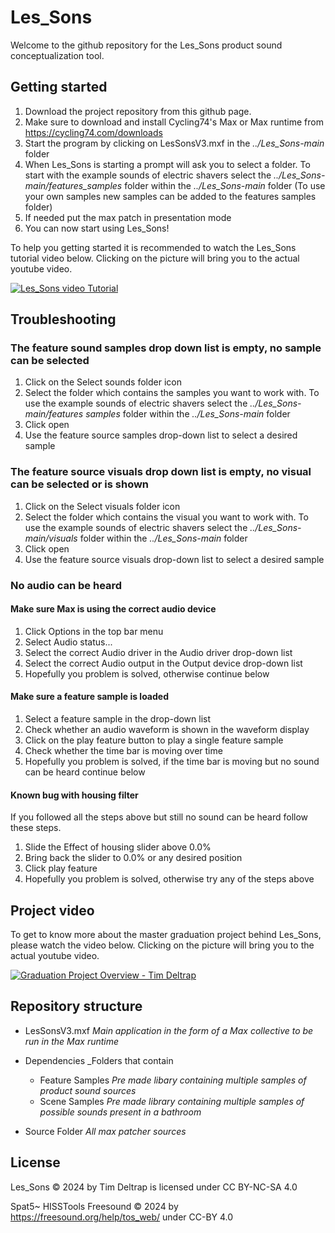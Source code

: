 # Les_Sons
Welcome to the github repository for the Les_Sons product sound conceptualization tool.

## Getting started 
1. Download the project repository from this github page.
2. Make sure to download and install Cycling74's Max or Max runtime from https://cycling74.com/downloads
3. Start the program by clicking on LesSonsV3.mxf in the *../Les_Sons-main* folder
4. When Les_Sons is starting a prompt will ask you to select a folder. To start with the example sounds of electric shavers select the *../Les_Sons-main/features_samples* folder within the *../Les_Sons-main* folder
   (To use your own samples new samples can be added to the features samples folder)
6. If needed put the max patch in presentation mode
7. You can now start using Les_Sons!
   
To help you getting started it is recommended to watch the Les_Sons tutorial video below. Clicking on the picture will bring you to the actual youtube video.

[![Les_Sons video Tutorial](https://i9.ytimg.com/vi/Q_ZCD8cKsXk/mqdefault.jpg?sqp=CIDnn78G-oaymwEmCMACELQB8quKqQMa8AEB-AHSCIAC0AWKAgwIABABGF8gXyhfMA8=&rs=AOn4CLBuunh0m6VAftop-AtPqapsCco8mA)](https://youtu.be/Q_ZCD8cKsXk "Les_Sons Video Tutorial")

## Troubleshooting
### The feature sound samples drop down list is empty, no sample can be selected
1. Click on the Select sounds folder icon 
2. Select the folder which contains the samples you want to work with. To use the example sounds of electric shavers select the *../Les_Sons-main/features samples* folder within the *../Les_Sons-main* folder 
3. Click open
4. Use the feature source samples drop-down list to select a desired sample

### The feature source visuals drop down list is empty, no visual can be selected or is shown
1. Click on the Select visuals folder icon 
2. Select the folder which contains the visual you want to work with. To use the example sounds of electric shavers select the *../Les_Sons-main/visuals* folder within the *../Les_Sons-main* folder 
3. Click open
4. Use the feature source visuals drop-down list to select a desired sample

### No audio can be heard
#### Make sure Max is using the correct audio device
1. Click Options in the top bar menu
2. Select Audio status...
3. Select the correct Audio driver in the Audio driver drop-down list
4. Select the correct Audio output in the Output device drop-down list
5. Hopefully you problem is solved, otherwise continue below

#### Make sure a feature sample is loaded
1. Select a feature sample in the drop-down list
2. Check whether an audio waveform is shown in the waveform display
3. Click on the play feature button to play a single feature sample
4. Check whether the time bar is moving over time
5. Hopefully you problem is solved, if the time bar is moving but no sound can be heard continue below

#### Known bug with housing filter
If you followed all the steps above but still no sound can be heard follow these steps.
1. Slide the Effect of housing slider above 0.0%
2. Bring back the slider to 0.0% or any desired position
3. Click play feature
4. Hopefully you problem is solved, otherwise try any of the steps above

## Project video
To get to know more about the master graduation project behind Les_Sons, please watch the video below. Clicking on the picture will bring you to the actual youtube video.

[![Graduation Project Overview - Tim Deltrap](https://i9.ytimg.com/vi/T6gMbs0yCYM/mqdefault.jpg?sqp=CITun78G&rs=AOn4CLDwWzTCs86Yt0GGYc7JMF0h6Lzk9Q)](https://youtu.be/T6gMbs0yCYM "Graduation Project Overview - Tim Deltrap")

## Repository structure
* LesSonsV3.mxf _Main application in the form of a Max collective to be run in the Max runtime_
* Dependencies _Folders that contain 
  - Feature Samples _Pre made libary containing multiple samples of product sound sources_
  - Scene Samples _Pre made library containing multiple samples of possible sounds present in a bathroom_
  
* Source Folder _All max patcher sources_ 


## License
Les_Sons © 2024 by Tim Deltrap is licensed under CC BY-NC-SA 4.0 

Spat5~
HISSTools 
Freesound © 2024 by https://freesound.org/help/tos_web/ under CC-BY 4.0
